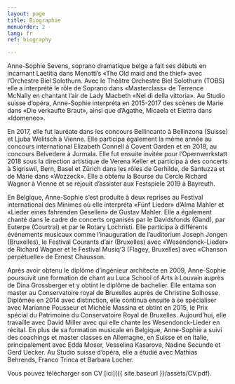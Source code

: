 ```yaml
---
layout: page
title: Biographie
menuorder: 2
lang: fr
ref: biography

---
```

Anne-Sophie Sevens, soprano dramatique belge a fait ses débuts en incarnant Laetitia dans Menotti’s «The Old maid and the thief» avec l’Orchestre Biel Solothurn. Avec le Théâtre Orchestre Biel Solothurn (TOBS) elle a interprété le rôle de Soprano dans «Masterclass» de Terrence McNally en chantant l’air de Lady Macbeth «Nel dì della vittoria». Au Studio suisse d’opéra, Anne-Sophie interpréta en 2015-2017 des scènes de Marie dans «Die verkaufte Braut», ainsi que d’Agathe, Micaela et Elettra dans «Idomeneo». 

En 2017, elle fut lauréate dans les concours Bellincanto à Bellinzona (Suisse) et Ljuba Welitsch à Vienne. Elle participa également la même année au concours international Elizabeth Connell à Covent Garden et en 2018, au concours Belvedere à Jurmala. Elle fut ensuite invitée pour l’Opernwerkstatt 2018 sous la direction artistique de Verena Keller et participa à des concerts à Sigriswil, Bern, Basel et Zürich dans les rôles de Gerhilde, de Santuzza et de Marie dans «Wozzeck». Elle a obtenu la Bourse du Cercle Richard Wagner à Vienne et se réjouit d’assister aux Festspiele 2019 à Bayreuth. 

En Belgique, Anne-Sophie s’est produite à deux reprises au Festival international des Minimes où elle interpréta «Fünf Lieder» d’Alma Mahler et «Lieder eines fahrenden Gesellen» de Gustav Mahler. Elle a également chanté dans le cadre de concerts organisés par le Davidsfonds (Gand), par Euterpe (Courtrai) et par le Rotary Lochristi. Elle participa à différents événements musicaux comme l’inauguration de l’auditorium Joseph Jongen (Bruxelles), le Festival Courants d’air (Bruxelles) avec «Wesendonck-Lieder» de Richard Wagner et le Festival Musiq’3 (Flagey, Bruxelles) avec «Chanson perpétuelle» de Ernest Chausson. 

Après avoir obtenu le diplôme d’ingénieur architecte en 2009, Anne-Sophie poursuivit une formation de chant au Luca School of Arts à Louvain auprès de Dina Grossberger et y obtint le diplôme de bachelier. Elle entama son master au Conservatoire royal de Bruxelles auprès de Christine Solhosse. Diplômée en 2014 avec distinction, elle continua ensuite à se spécialiser avec Marianne Pousseur et Michèle Massina et obtint en 2015, le Prix spécial du Patrimoine du Conservatoire Royal de Bruxelles. Aujourd’hui, elle travaille avec David Miller avec qui elle chante les Wesendonck-Lieder en récital. En plus de sa formation musicale en Belgique, Anne-Sophie a suivi des coachings et master classes en Allemagne, en Suisse et en Italie, principalement avec Edda Moser, Vesselina Kasarova, Nadine Secunde et Gerd Uecker. Au Studio suisse d’opéra, elle a étudié avec Mathias Behrends, Franco Trinca et Barbara Locher.

Vous pouvez télécharger son CV [ici]({{ site.baseurl }}/assets/CV.pdf).



